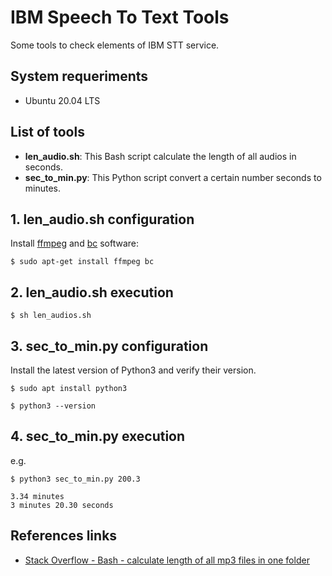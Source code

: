 # IBM Speech To Text Tools
Some tools to check elements of IBM STT service.

## System requeriments
* Ubuntu 20.04 LTS

## List of tools
* **len_audio.sh**: This Bash script calculate the length of all audios in seconds.
* **sec_to_min.py**: This Python script convert a certain number seconds to minutes.

## 1. len_audio.sh configuration
Install [ffmpeg](https://ffmpeg.org/) and [bc](https://www.gnu.org/software/bc/) software:
```
$ sudo apt-get install ffmpeg bc
```

## 2. len_audio.sh execution
```
$ sh len_audios.sh
```

## 3. sec_to_min.py configuration
Install the latest version of Python3 and verify their version.
```
$ sudo apt install python3
```
```
$ python3 --version
```

## 4. sec_to_min.py execution
e.g.
```
$ python3 sec_to_min.py 200.3
```
```
3.34 minutes
3 minutes 20.30 seconds
```

## References links
* [Stack Overflow - Bash - calculate length of all mp3 files in one folder](https://stackoverflow.com/questions/45535938/bash-calculate-length-of-all-mp3-files-in-one-folder)
